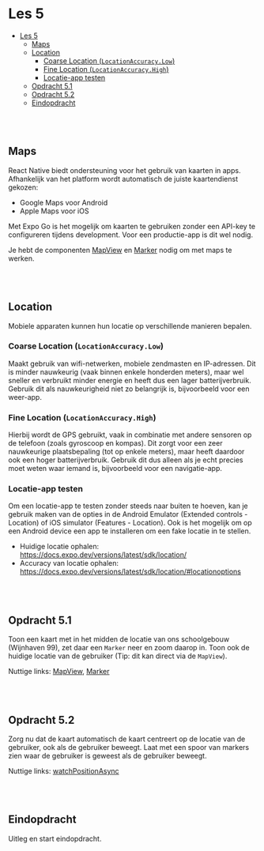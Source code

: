 # Les 5

- [Les 5](#les-5)
  - [Maps](#maps)
  - [Location](#location)
    - [Coarse Location (`LocationAccuracy.Low`)](#coarse-location-locationaccuracylow)
    - [Fine Location (`LocationAccuracy.High`)](#fine-location-locationaccuracyhigh)
    - [Locatie-app testen](#locatie-app-testen)
  - [Opdracht 5.1](#opdracht-51)
  - [Opdracht 5.2](#opdracht-52)
  - [Eindopdracht](#eindopdracht)

<br><br>

## Maps

React Native biedt ondersteuning voor het gebruik van kaarten in apps. Afhankelijk van het platform wordt automatisch de
juiste kaartendienst gekozen:

- Google Maps voor Android
- Apple Maps voor iOS

Met Expo Go is het mogelijk om kaarten te gebruiken zonder een API-key te configureren tijdens development. Voor een
productie-app is dit wel nodig.

Je hebt de componenten [MapView](https://docs.expo.dev/versions/latest/sdk/map-view/) en
[Marker](https://github.com/react-native-maps/react-native-maps) nodig om met maps te werken.

<br><br>

## Location

Mobiele apparaten kunnen hun locatie op verschillende manieren bepalen.

### Coarse Location (`LocationAccuracy.Low`)

Maakt gebruik van wifi-netwerken, mobiele zendmasten en IP-adressen. Dit is minder nauwkeurig (vaak binnen enkele
honderden meters), maar wel sneller en verbruikt minder energie en heeft dus een lager batterijverbruik. Gebruik dit als
nauwkeurigheid niet zo belangrijk is, bijvoorbeeld voor een weer-app.

### Fine Location (`LocationAccuracy.High`)

Hierbij wordt de GPS gebruikt, vaak in combinatie met andere sensoren op de telefoon (zoals gyroscoop en kompas). Dit
zorgt voor een zeer nauwkeurige plaatsbepaling (tot op enkele meters), maar heeft daardoor ook een hoger
batterijverbruik. Gebruik dit dus alleen als je echt precies moet weten waar iemand is, bijvoorbeeld voor een
navigatie-app.

### Locatie-app testen

Om een locatie-app te testen zonder steeds naar buiten te hoeven, kan je gebruik maken van de opties in de Android
Emulator (Extended controls - Location) of iOS simulator (Features - Location). Ook is het mogelijk om op een Android
device een app te installeren om een fake locatie in te stellen.

- Huidige locatie ophalen: https://docs.expo.dev/versions/latest/sdk/location/
- Accuracy van locatie ophalen: https://docs.expo.dev/versions/latest/sdk/location/#locationoptions

<br><br>

## Opdracht 5.1

Toon een kaart met in het midden de locatie van ons schoolgebouw (Wijnhaven 99), zet daar een `Marker` neer en zoom
daarop in. Toon ook de huidige locatie van de gebruiker (Tip: dit kan direct via de `MapView`).

Nuttige links: [MapView](https://github.com/react-native-maps/react-native-maps/blob/master/docs/mapview.md),
[Marker](https://github.com/react-native-maps/react-native-maps)

<br><br>

## Opdracht 5.2

Zorg nu dat de kaart automatisch de kaart centreert op de locatie van de gebruiker, ook als de gebruiker beweegt. Laat
met een spoor van markers zien waar de gebruiker is geweest als de gebruiker beweegt.

Nuttige links:
[watchPositionAsync](https://docs.expo.dev/versions/latest/sdk/location/#locationwatchpositionasyncoptions-callback)

<br><br>

## Eindopdracht

Uitleg en start eindopdracht.
